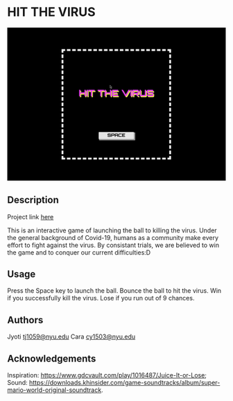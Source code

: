 # HIT THE VIRUS

![Screenshot](screenshot.png)

## Description

Project link [here](https://koapushjin.github.io/advanced-js-projects/Spring2021-hit-the-virus/)

This is an interactive game of launching the ball to killing the virus. Under the general background of Covid-19, humans as a community make every effort to fight against the virus. By consistant trials, we are believed to win the game and to conquer our current difficulties:D

## Usage

Press the Space key to launch the ball.
Bounce the ball to hit the virus.
Win if you successfully kill the virus.
Lose if you run out of 9 chances.

## Authors

Jyoti tj1059@nyu.edu
Cara cy1503@nyu.edu

## Acknowledgements

Inspiration: https://www.gdcvault.com/play/1016487/Juice-It-or-Lose;
Sound: https://downloads.khinsider.com/game-soundtracks/album/super-mario-world-original-soundtrack.

